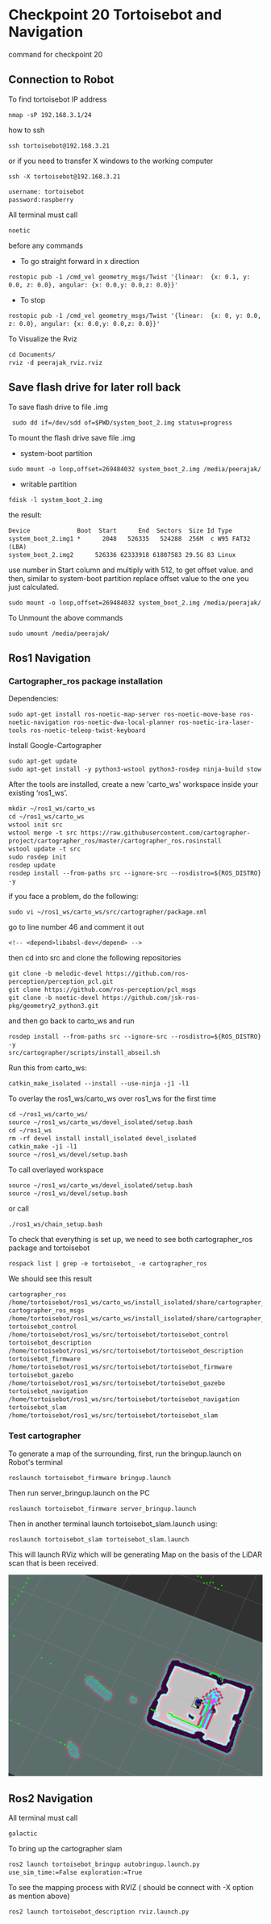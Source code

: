 # Checkpoint 20 Tortoisebot and Navigation

command for checkpoint 20

## Connection to Robot

To find tortoisebot IP address

```
nmap -sP 192.168.3.1/24
```

how to ssh

```
ssh tortoisebot@192.168.3.21
```

or if you need to transfer X windows to the working computer

```
ssh -X tortoisebot@192.168.3.21
```


```
username: tortoisebot
password:raspberry
```

All terminal must call

```
noetic
```

before any commands

- To go straight forward in x direction

```
rostopic pub -1 /cmd_vel geometry_msgs/Twist '{linear:  {x: 0.1, y: 0.0, z: 0.0}, angular: {x: 0.0,y: 0.0,z: 0.0}}'
```

- To stop

```
rostopic pub -1 /cmd_vel geometry_msgs/Twist '{linear:  {x: 0, y: 0.0, z: 0.0}, angular: {x: 0.0,y: 0.0,z: 0.0}}'
```


To Visualize the Rviz

```
cd Documents/
rviz -d peerajak_rviz.rviz

```

## Save flash drive for later roll back

To save flash drive to file .img

```
 sudo dd if=/dev/sdd of=$PWD/system_boot_2.img status=progress
```


To mount the flash drive save file .img 

- system-boot partition


```
sudo mount -o loop,offset=269484032 system_boot_2.img /media/peerajak/
```

- writable partition

```
fdisk -l system_boot_2.img
```

the result:

```
Device             Boot  Start      End  Sectors  Size Id Type
system_boot_2.img1 *      2048   526335   524288  256M  c W95 FAT32 (LBA)
system_boot_2.img2      526336 62333918 61807583 29.5G 83 Linux
```

use number in Start column and multiply with 512, to get offset value. and then, similar to system-boot partition
replace offset value to the one you just calculated.

```
sudo mount -o loop,offset=269484032 system_boot_2.img /media/peerajak/
```


To Unmount the above commands

```
sudo umount /media/peerajak/
```

## Ros1 Navigation

### Cartographer_ros package installation

Dependencies:

```
sudo apt-get install ros-noetic-map-server ros-noetic-move-base ros-noetic-navigation ros-noetic-dwa-local-planner ros-noetic-ira-laser-tools ros-noetic-teleop-twist-keyboard
```

Install Google-Cartographer

```
sudo apt-get update
sudo apt-get install -y python3-wstool python3-rosdep ninja-build stow
```

After the tools are installed, create a new 'carto_ws' workspace inside your existing ‘ros1_ws’.

```
mkdir ~/ros1_ws/carto_ws
cd ~/ros1_ws/carto_ws
wstool init src
wstool merge -t src https://raw.githubusercontent.com/cartographer-project/cartographer_ros/master/cartographer_ros.rosinstall
wstool update -t src
sudo rosdep init
rosdep update
rosdep install --from-paths src --ignore-src --rosdistro=${ROS_DISTRO} -y
```

if you face a problem, do the following:

```
sudo vi ~/ros1_ws/carto_ws/src/cartographer/package.xml
```

go to line number 46 and comment it out

```
<!-- <depend>libabsl-dev</depend> -->
```

then cd into src and clone the following repositories

```
git clone -b melodic-devel https://github.com/ros-perception/perception_pcl.git
git clone https://github.com/ros-perception/pcl_msgs
git clone -b noetic-devel https://github.com/jsk-ros-pkg/geometry2_python3.git
```

and then go back to carto_ws and run

```
rosdep install --from-paths src --ignore-src --rosdistro=${ROS_DISTRO} -y
src/cartographer/scripts/install_abseil.sh
```

Run this from carto_ws:

```
catkin_make_isolated --install --use-ninja -j1 -l1
```

To overlay the ros1_ws/carto_ws over ros1_ws for the first time

```
cd ~/ros1_ws/carto_ws/
source ~/ros1_ws/carto_ws/devel_isolated/setup.bash
cd ~/ros1_ws
rm -rf devel install install_isolated devel_isolated
catkin_make -j1 -l1
source ~/ros1_ws/devel/setup.bash
```

To call overlayed workspace

```
source ~/ros1_ws/carto_ws/devel_isolated/setup.bash
source ~/ros1_ws/devel/setup.bash

```

or call 

```
./ros1_ws/chain_setup.bash
```

To check that everything is set up, we need to see both cartographer_ros package and tortoisebot

```
rospack list | grep -e tortoisebot_ -e cartographer_ros
```

We should see this result

```
cartographer_ros /home/tortoisebot/ros1_ws/carto_ws/install_isolated/share/cartographer_ros
cartographer_ros_msgs /home/tortoisebot/ros1_ws/carto_ws/install_isolated/share/cartographer_ros_msgs
tortoisebot_control /home/tortoisebot/ros1_ws/src/tortoisebot/tortoisebot_control
tortoisebot_description /home/tortoisebot/ros1_ws/src/tortoisebot/tortoisebot_description
tortoisebot_firmware /home/tortoisebot/ros1_ws/src/tortoisebot/tortoisebot_firmware
tortoisebot_gazebo /home/tortoisebot/ros1_ws/src/tortoisebot/tortoisebot_gazebo
tortoisebot_navigation /home/tortoisebot/ros1_ws/src/tortoisebot/tortoisebot_navigation
tortoisebot_slam /home/tortoisebot/ros1_ws/src/tortoisebot/tortoisebot_slam
```


### Test cartographer

To generate a map of the surrounding, first, run the bringup.launch on Robot's terminal

```
roslaunch tortoisebot_firmware bringup.launch
```

Then run server_bringup.launch on the PC

```
roslaunch tortoisebot_firmware server_bringup.launch
```

Then in another terminal launch tortoisebot_slam.launch using:

```
roslaunch tortoisebot_slam tortoisebot_slam.launch
```

This will launch RViz which will be generating Map on the basis of the LiDAR scan that is been received.


![alt text](cartographer_slam_first_success.png)

## Ros2 Navigation

All terminal must call

```
galactic
```

To bring up the cartographer slam

```
ros2 launch tortoisebot_bringup autobringup.launch.py use_sim_time:=False exploration:=True
```

To see the mapping process with RVIZ ( should be connect with -X option as mention above)

```
ros2 launch tortoisebot_description rviz.launch.py
```
